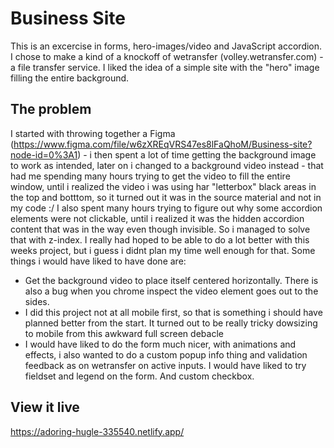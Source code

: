 # Business Site

This is an excercise in forms, hero-images/video and JavaScript accordion. I chose to make a kind of a knockoff of wetransfer (volley.wetransfer.com) - a file transfer service. I liked the idea of a simple site with the "hero" image filling the entire background. 

## The problem

I started with throwing together a Figma (https://www.figma.com/file/w6zXREqVRS47es8lFaQhoM/Business-site?node-id=0%3A1) - i then spent a lot of time getting the background image to work as intended, later on i changed to a background video instead - that had me spending many hours trying to get the video to fill the entire window, until i realized the video i was using har "letterbox" black areas in the top and botttom, so it turned out it was in the source material and not in my code :/ 
I also spent many hours trying to figure out why some accordion elements were not clickable, until i realized it was the hidden accordion content that was in the way even though invisible. So i managed to solve that with z-index. 
I really had hoped to be able to do a lot better with this weeks project, but i guess i didnt plan my time well enough for that. Some things i would have liked to have done are:
- Get the background video to place itself centered horizontally. There is also a bug when you chrome inspect the video element goes out to the sides.
- I did this project not at all mobile first, so that is something i should have planned better from the start. It turned out to be really tricky dowsizing to mobile from this awkward full screen debacle
- I would have liked to do the form much nicer, with animations and effects, i also wanted to do a custom popup info thing and validation feedback as on wetransfer on active inputs. I would have liked to try fieldset and legend on the form. And custom checkbox.


## View it live
https://adoring-hugle-335540.netlify.app/
